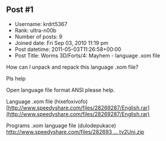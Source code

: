 ## Post #1
- Username: krdrt5367
- Rank: ultra-n00b
- Number of posts: 9
- Joined date: Fri Sep 03, 2010 11:19 pm
- Post datetime: 2011-05-03T11:26:58+00:00
- Post Title: Worms 3D/Forts/4: Mayhem - language .xom file

How can I unpack and repack this language .xom file?

Pls help

Open language file format ANSI please help.

Language .xom file (hixefoxivofo)
[http://www.speedyshare.com/files/28269287/English.rar](http://www.speedyshare.com/files/28269287/English.rar)

Programs .xom language file (dulodepukace)
[http://www.speedyshare.com/files/282693 ... tv2Uni.zip](http://www.speedyshare.com/files/28269348/W3DLanguageEditv2Uni.zip)
